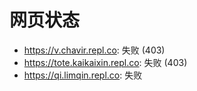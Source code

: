 # 网页状态
- https://v.chavir.repl.co: 失败 (403)
- https://tote.kaikaixin.repl.co: 失败 (403)
- https://qi.limqin.repl.co: 失败
